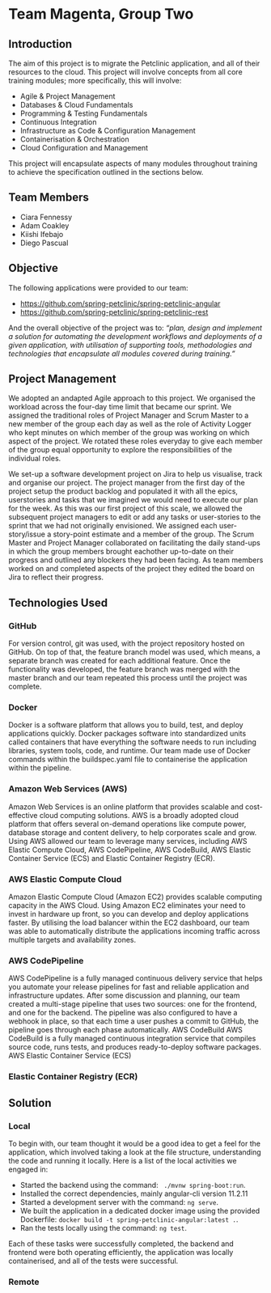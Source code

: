 # Team Magenta, Group Two
## Introduction 
The aim of this project is to migrate the Petclinic application, and all of their resources to the cloud. This project will involve concepts from all core training modules; more specifically, this will involve:
* Agile & Project Management 
* Databases & Cloud Fundamentals
* Programming & Testing Fundamentals
* Continuous Integration
* Infrastructure as Code & Configuration Management
* Containerisation & Orchestration
* Cloud Configuration and Management

This project will encapsulate aspects of many modules throughout training to achieve the specification outlined in the sections below.

## Team Members
* Ciara Fennessy
* Adam Coakley
* Kiishi Ifebajo
* Diego Pascual

## Objective
The following applications were provided to our team:
* https://github.com/spring-petclinic/spring-petclinic-angular
* https://github.com/spring-petclinic/spring-petclinic-rest

And the overall objective of the project was to: *“plan, design and implement a solution for automating the development workflows and deployments of a given application, with utilisation of supporting tools, methodologies and technologies that encapsulate all modules covered during training.”*

## Project Management
We adopted an andapted Agile approach to this project. We organised the workload across the four-day time limit that became our sprint.  We assigned the traditional roles of Project Manager and Scrum Master to a new member of the group each day as well as the role of Activity Logger who kept minutes on which member of the group was working on which aspect of the project. We rotated these roles everyday to give each member of the group equal opportunity to explore the responsibilities of the individual roles. 

We set-up a software development project on Jira to help us visualise, track and organise our project. The project manager from the first day of the project setup the product backlog and populated it with all the epics, userstories and tasks that we imagined we would need to execute our plan for the week. As this was our first project of this scale, we allowed the subsequent project managers to edit or add any tasks or user-stories to the sprint that we had not originally envisioned. We assigned each user-story/issue a story-point estimate and a member of the group. The Scrum Master and Project Manager collaborated on facilitating the daily stand-ups in which the group members brought eachother up-to-date on their progress and outlined any blockers they had been facing. As team members worked on and completed aspects of the project they edited the board on Jira to reflect their progress.  

## Technologies Used 
### GitHub
For version control, git was used, with the project repository hosted on GitHub. On top of that, the feature branch model was used, which means, a separate branch was created for each additional feature. Once the functionality was developed, the feature branch was merged with the master branch and our team repeated this process until the project was complete.

### Docker
Docker is a software platform that allows you to build, test, and deploy applications quickly. Docker packages software into standardized units called containers that have everything the software needs to run including libraries, system tools, code, and runtime. Our team made use of Docker commands within the buildspec.yaml file to containerise the application within the pipeline.

### Amazon Web Services (AWS)
Amazon Web Services is an online platform that provides scalable and cost-effective cloud computing solutions. AWS is a broadly adopted cloud platform that offers several on-demand operations like compute power, database storage and content delivery, to help corporates scale and grow. Using AWS allowed our team to leverage many services, including AWS Elastic Compute Cloud, AWS CodePipeline, AWS CodeBuild, AWS Elastic Container Service (ECS) and Elastic Container Registry (ECR).

### AWS Elastic Compute Cloud
Amazon Elastic Compute Cloud (Amazon EC2) provides scalable computing capacity in the AWS Cloud. Using Amazon EC2 eliminates your need to invest in hardware up front, so you can develop and deploy applications faster. By utilising the load balancer within the EC2 dashboard, our team was able to automatically distribute the applications incoming traffic across multiple targets and availability zones.

### AWS CodePipeline
AWS CodePipeline is a fully managed continuous delivery service that helps you automate your release pipelines for fast and reliable application and infrastructure updates. After some discussion and planning, our team created a multi-stage pipeline that uses two sources: one for the frontend, and one for the backend. The pipeline was also configured to have a webhook in place, so that each time a user pushes a commit to GitHub, the pipeline goes through each phase automatically.
AWS CodeBuild
AWS CodeBuild is a fully managed continuous integration service that compiles source code, runs tests, and produces ready-to-deploy software packages. 
AWS Elastic Container Service (ECS)

### Elastic Container Registry (ECR)

## Solution
### Local
To begin with, our team thought it would be a good idea to get a feel for the application, which involved taking a look at the file structure, understanding the code and running it locally. Here is a list of the local activities we engaged in:
* Started the backend using the command: ``` ./mvnw spring-boot:run```. 
* Installed the correct dependencies, mainly angular-cli version 11.2.11
* Started a development server with the command: ```ng serve```.
* We built the application in a dedicated docker image using the provided Dockerfile: ```docker build -t spring-petclinic-angular:latest .```.
* Ran the tests locally using the command: ```ng test```.

Each of these tasks were successfully completed, the backend and frontend were both operating efficiently, the application was locally containerised, and all of the tests were successful. 

### Remote





